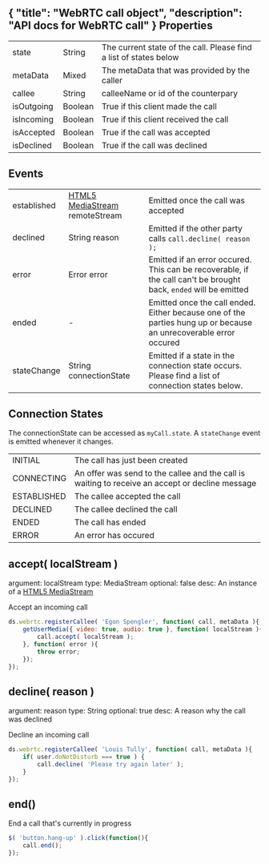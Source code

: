 {
	"title": "WebRTC call object",
	"description": "API docs for WebRTC call"
}
Properties
-----------------------------------
<table class="mini">
<tbody>

<tr>
<td>state</td>
<td>String</td>
<td>The current state of the call. Please find a list of states below</td>
</tr>

<tr>
<td>metaData</td>
<td>Mixed</td>
<td>The metaData that was provided by the caller</td>
</tr>

<tr>
<td>callee</td>
<td>String</td>
<td>calleeName or id of the counterpary</td>
</tr>

<tr>
<td>isOutgoing</td>
<td>Boolean</td>
<td>True if this client made the call</td>
</tr>

<tr>
<td>isIncoming</td>
<td>Boolean</td>
<td>True if this client received the call</td>
</tr>

<tr>
<td>isAccepted</td>
<td>Boolean</td>
<td>True if the call was accepted</td>
</tr>

<tr>
<td>isDeclined</td>
<td>Boolean</td>
<td>True if the call was declined</td>
</tr>

</tbody>
</table>

Events
-----------------------------------
<table class="mini">

<tbody>

<tr>
<td>established</td>
<td><a href="//developer.mozilla.org/en/docs/Web/API/MediaStream">HTML5 MediaStream</a> remoteStream</td>
<td>Emitted once the call was accepted</td>
</tr>

<tr>
<td>declined</td>
<td>String reason</td>
<td>Emitted if the other party calls <code>call.decline( reason );<code> </td>
</tr>

<tr>
<td>error</td>
<td>Error error</td>
<td>Emitted if an error occured. This can be recoverable, if the call can't be brought back, <code>ended</code> will be emitted</td>
</tr>

<tr>
<td>ended</td>
<td>-</td>
<td>Emitted once the call ended. Either because one of the parties hung up or because an unrecoverable error occured</td>
</tr>

<tr>
<td>stateChange</td>
<td>String connectionState</td>
<td>Emitted if a state in the connection state occurs. Please find a list of connection states below.</td>
</tr>

</tbody>
</table>

Connection States
-----------------------------------
The connectionState can be accessed as `myCall.state`. A `stateChange` event is emitted whenever it changes.

<table class="mini">
<tbody>

<tr>
<td>INITIAL</td>
<td>The call has just been created</td>
</tr>

<tr>
<td>CONNECTING</td>
<td>An offer was send to the callee and the call is waiting to receive an accept or decline message</td>
</tr>

<tr>
<td>ESTABLISHED</td>
<td>The callee accepted the call</td>
</tr>

<tr>
<td>DECLINED</td>
<td>The callee declined the call</td>
</tr>

<tr>
<td>ENDED</td>
<td>The call has ended</td>
</tr>

<tr>
<td>ERROR</td>
<td>An error has occured</td>
</tr>

</tbody>
</table>

accept( localStream )
-----------------------
argument: localStream
type: MediaStream
optional: false
desc: An instance of a [HTML5 MediaStream](//developer.mozilla.org/en/docs/Web/API/MediaStream)

Accept an incoming call

```javascript
ds.webrtc.registerCallee( 'Egon Spengler', function( call, metaData ){
	getUserMedia({ video: true, audio: true }, function( localStream ){
		call.accept( localStream );
	}, function( error ){
		throw error;
	});
});
```

decline( reason )
-----------------------
argument: reason
type: String
optional: true
desc: A reason why the call was declined

Decline an incoming call

```javascript
ds.webrtc.registerCallee( 'Louis Tully', function( call, metaData ){
	if( user.doNotDisturb === true ) {
		call.decline( 'Please try again later' );
	}
});
```

end()
-----------------------
End a call that's currently in progress

```javascript
$( 'button.hang-up' ).click(function(){
	call.end();
});
```

</div>